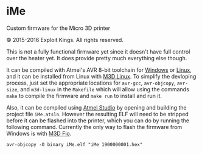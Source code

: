 # iMe
Custom firmware for the Micro 3D printer

© 2015-2016 Exploit Kings. All rights reserved.

This is not a fully functional firmware yet since it doesn't have full control over the heater yet. It does provide pretty much everything else though.

It can be compiled with Atmel's AVR 8-bit toolchain for [Windows](http://www.atmel.com/tools/ATMELAVRTOOLCHAINFORWINDOWS.aspx) or [Linux](http://www.atmel.com/tools/atmelavrtoolchainforlinux.aspx), and it can be installed from Linux with [M3D Linux](https://github.com/donovan6000/M3D-Linux). To simplify the devloping process, just set the appropriate locations for `avr-gcc`, `avr-objcopy`, `avr-size`, and `m3d-linux` in the `Makefile` which will allow using the commands `make` to compile the firmware and `make run` to install and run it.

Also, it can be compiled using [Atmel Studio](http://www.atmel.com/tools/ATMELSTUDIO.aspx) by opening and building the project file `iMe.atsln`. However the resulting ELF will need to be stripped before it can be flashed into the printer, which you can do by running the following command. Currently the only way to flash the firmware from Windows is with [M3D Fio](https://github.com/donovan6000/M3D-Fio).
```shell
avr-objcopy -O binary iMe.elf "iMe 1900000001.hex"
```
